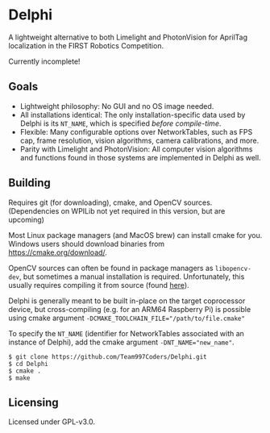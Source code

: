 # Delphi
A lightweight alternative to both Limelight and PhotonVision for AprilTag localization in the FIRST Robotics Competition.

Currently incomplete!

## Goals

* Lightweight philosophy: No GUI and no OS image needed.
* All installations identical: The only installation-specific data used by Delphi is its `NT_NAME`, which is specified *before compile-time*.
* Flexible: Many configurable options over NetworkTables, such as FPS cap, frame resolution, vision algorithms, camera calibrations, and more.
* Parity with Limelight and PhotonVision: All computer vision algorithms and functions found in those systems are implemented in Delphi as well.

## Building
Requires git (for downloading), cmake, and OpenCV sources. (Dependencies on WPILib not yet required in this version, but are upcoming)

Most Linux package managers (and MacOS brew) can install cmake for you. Windows users should download binaries from https://cmake.org/download/.

OpenCV sources can often be found in package managers as `libopencv-dev`, but sometimes a manual installation is required. Unfortunately, this usually requires compiling it from source (found [here](https://github.com/opencv/opencv/releases)).

Delphi is generally meant to be built in-place on the target coprocessor device, but cross-compiling (e.g. for an ARM64 Raspberry Pi) is possible using cmake argument `-DCMAKE_TOOLCHAIN_FILE="/path/to/file.cmake"`

To specify the `NT_NAME` (identifier for NetworkTables associated with an instance of Delphi), add the cmake argument `-DNT_NAME="new_name"`.

```
$ git clone https://github.com/Team997Coders/Delphi.git
$ cd Delphi
$ cmake .
$ make
```

## Licensing
Licensed under GPL-v3.0.